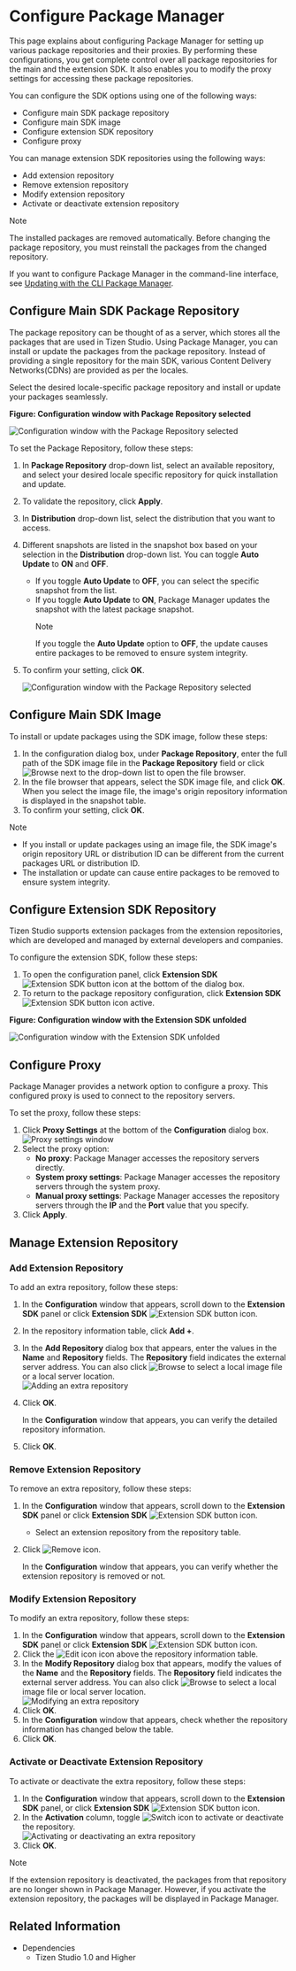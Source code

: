 # Configure Package Manager

This page explains about configuring Package Manager for setting up various package repositories and their proxies. By performing these configurations, you get complete control over all package repositories for the main and the extension SDK. It also enables you to modify the proxy settings for accessing these package repositories.

You can configure the SDK options using one of the following ways:

- Configure main SDK package repository
- Configure main SDK image
- Configure extension SDK repository
- Configure proxy

You can manage extension SDK repositories using the following ways:

- Add extension repository
- Remove extension repository
- Modify extension repository
- Activate or deactivate extension repository

> [!NOTE]
> The installed packages are removed automatically. Before changing the package repository, you must reinstall the packages from the changed repository.

If you want to configure Package Manager in the command-line interface, see [Updating with the CLI Package Manager](update-sdk.md#updating-with-the-cli-package-manager).


## Configure Main SDK Package Repository

The package repository can be thought of as a server, which stores all the packages that are used in Tizen Studio. Using Package Manager, you can install or update the packages from the package repository. Instead of providing a single repository for the main SDK, various  Content Delivery Networks(CDNs) are provided as per the locales.

Select the desired locale-specific package repository and install or update your packages seamlessly.

**Figure: Configuration window with Package Repository selected**

![Configuration window with the Package Repository selected](./media/advanced_conf_server.PNG)

To set the Package Repository, follow these steps:

1. In **Package Repository** drop-down list, select an available repository, and select your desired locale specific repository for quick installation and update.
2. To validate the repository, click **Apply**. 
3. In **Distribution** drop-down list, select the distribution that you want to access.
4. Different snapshots are listed in the snapshot box based on your selection in the **Distribution** drop-down list.  You can toggle **Auto Update** to **ON** and **OFF**. 
     - If you toggle **Auto Update** to **OFF**, you can select the specific snapshot from the list. 
     - If you toggle **Auto Update** to **ON**, Package Manager updates the snapshot with the latest package snapshot.
        > [!NOTE]  
        > If you toggle the **Auto Update** option to **OFF**, the update causes entire packages to be removed to ensure system integrity.
5. To confirm your setting, click **OK**.
    
    
    ![Configuration window with the Package Repository selected](./media/advanced_conf_serverg.gif)
## Configure Main SDK Image

To install or update packages using the SDK image, follow these steps:

1. In the configuration dialog box, under **Package Repository**, enter the full path of the SDK image file in the **Package Repository** field or click ![Browse](./media/advanced_conf_browse.png) next to the drop-down list to open the file browser.
2. In the file browser that appears, select the SDK image file, and click **OK**. When you select the image file, the image's origin repository information is displayed in the snapshot table.
3. To confirm your setting, click **OK**.

> [!NOTE]  
>-  If you install or update packages using an image file, the SDK image's origin repository URL or distribution ID can be different from the current packages URL or distribution ID. 
> - The installation or update can cause entire packages to be removed to ensure system integrity.

## Configure Extension SDK Repository

Tizen Studio supports extension packages from the extension repositories, which are developed and managed by external developers and companies. 

To configure the extension SDK, follow these steps:

1. To open the configuration panel, click **Extension SDK** ![Extension SDK button icon](./media/advanced_conf_icon_extension.png) at the bottom of the dialog box.
2. To return to the package repository configuration, click **Extension SDK** ![Extension SDK button icon active](./media/advanced_conf_icon_extension_active.png).

**Figure: Configuration window with the Extension SDK unfolded**

![Configuration window with the Extension SDK unfolded](./media/advanced_conf_extension.png)

## Configure Proxy

Package Manager provides a network option to configure a proxy. This configured proxy is used to connect to the repository servers. 

To set the proxy, follow these steps:

1. Click **Proxy Settings** at the bottom of the **Configuration** dialog box.  
![Proxy settings window](./media/advanced_conf_proxy.PNG)
2. Select the proxy option:
   - **No proxy**: Package Manager accesses the repository servers directly.
   - **System proxy settings**: Package Manager accesses the repository servers through the system proxy.
   - **Manual proxy settings**: Package Manager accesses the repository servers through the **IP** and the **Port** value that you specify.
3. Click **Apply**.


## Manage Extension Repository
### Add Extension Repository

To add an extra repository, follow these steps:

1. In the **Configuration** window that appears, scroll down to the **Extension SDK** panel or click **Extension SDK** ![Extension SDK button icon](./media/advanced_conf_icon_extension.png).
2. In the repository information table, click **Add +**.
3. In the **Add Repository** dialog box that appears, enter the values in the **Name** and **Repository** fields. The **Repository** field indicates the external server address. You can also click ![Browse](./media/advanced_conf_browse.png) to select a local image file or a local server location.  
![Adding an extra repository](./media/advanced_conf_add_extra.png)
4. Click **OK**.

   In the **Configuration** window that appears, you can verify the detailed repository information.
   
5. Click **OK**.

### Remove Extension Repository

To remove an extra repository, follow these steps:

1. In the **Configuration** window that appears, scroll down to the **Extension SDK** panel or click **Extension SDK** ![Extension SDK button icon](./media/advanced_conf_icon_extension.png).
   - Select an extension repository from the repository table.
3. Click ![Remove icon](./media/advanced_conf_icon_remove.png).
   
   In the **Configuration** window that appears, you can verify whether the extension repository is removed or not.

### Modify Extension Repository

To modify an extra repository, follow these steps:

1. In the **Configuration** window that appears, scroll down to the **Extension SDK** panel or click **Extension SDK** ![Extension SDK button icon](./media/advanced_conf_icon_extension.png).
2. Click the ![Edit icon](./media/advanced_conf_icon_edit.png) icon above the repository information table.
3. In the **Modify Repository** dialog box that appears, modify the values of the **Name** and the **Repository** fields. The **Repository** field indicates the external server address. You can also click ![Browse](./media/advanced_conf_browse.png) to select a local image file or local server location.  
![Modifying an extra repository](./media/advanced_conf_edit_extra.png)
4. Click **OK**.
5. In the **Configuration** window that appears, check whether the repository information has changed below the table.
6. Click **OK**.

### Activate or Deactivate Extension Repository

To activate or deactivate the extra repository, follow these steps:

1. In the **Configuration** window that appears, scroll down to the **Extension SDK** panel, or click **Extension SDK** ![Extension SDK button icon](./media/advanced_conf_icon_extension.png).
2. In the **Activation** column, toggle ![Switch icon](./media/advanced_conf_icon_switch.png) to activate or deactivate the repository.  
![Activating or deactivating an extra repository](./media/advanced_conf_activate_extra.png)
3. Click **OK**.

> [!NOTE]  
> If the extension repository is deactivated, the packages from that repository are no longer shown in Package Manager. However, if you activate the extension repository, the packages will be displayed in Package Manager.

## Related Information
- Dependencies
  - Tizen Studio 1.0 and Higher
